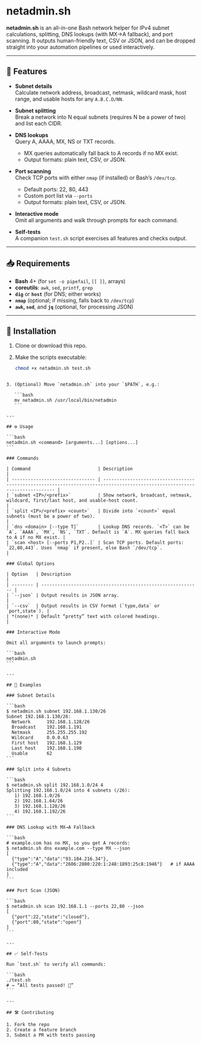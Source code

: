# netadmin.sh

**netadmin.sh** is an all-in-one Bash network helper for IPv4 subnet calculations, splitting, DNS lookups (with MX→A fallback), and port scanning. It outputs human-friendly text, CSV or JSON, and can be dropped straight into your automation pipelines or used interactively.

---

## 🚀 Features

- **Subnet details**  
  Calculate network address, broadcast, netmask, wildcard mask, host range, and usable hosts for any `A.B.C.D/NN`.

- **Subnet splitting**  
  Break a network into N equal subnets (requires N be a power of two) and list each CIDR.

- **DNS lookups**  
  Query A, AAAA, MX, NS or TXT records.  
  - MX queries automatically fall back to A records if no MX exist.  
  - Output formats: plain text, CSV, or JSON.

- **Port scanning**  
  Check TCP ports with either `nmap` (if installed) or Bash’s `/dev/tcp`.  
  - Default ports: 22, 80, 443  
  - Custom port list via `--ports`  
  - Output formats: plain text, CSV, or JSON.

- **Interactive mode**  
  Omit all arguments and walk through prompts for each command.

- **Self-tests**  
  A companion `test.sh` script exercises all features and checks output.

---

## 📥 Requirements

- **Bash** 4+ (for `set -o pipefail`, `[[ ]]`, arrays)
- **coreutils**: `awk`, `sed`, `printf`, `grep`
- **`dig`** or **`host`** (for DNS; either works)
- **`nmap`** (optional; if missing, falls back to `/dev/tcp`)
- **`awk`, `sed`**, and **`jq`** (optional, for processing JSON)

---

## 📂 Installation

1. Clone or download this repo.
2. Make the scripts executable:

   ```bash
   chmod +x netadmin.sh test.sh
````

3. (Optional) Move `netadmin.sh` into your `$PATH`, e.g.:

   ```bash
   mv netadmin.sh /usr/local/bin/netadmin
   ```

---

## ⚙️ Usage

```bash
netadmin.sh <command> [arguments...] [options...]
```

### Commands

| Command                         | Description                                                                                                                |
| ------------------------------- | -------------------------------------------------------------------------------------------------------------------------- |
| `subnet <IP>/<prefix>`          | Show network, broadcast, netmask, wildcard, first/last host, and usable-host count.                                        |
| `split <IP>/<prefix> <count>`   | Divide into `<count>` equal subnets (must be a power of two).                                                              |
| `dns <domain> [--type T]`       | Lookup DNS records. `<T>` can be `A`, `AAAA`, `MX`, `NS`, `TXT`. Default is `A`. MX queries fall back to A if no MX exist. |
| `scan <host> [--ports P1,P2..]` | Scan TCP ports. Default ports: `22,80,443`. Uses `nmap` if present, else Bash `/dev/tcp`.                                  |

### Global Options

| Option   | Description                                                 |
| -------- | ----------------------------------------------------------- |
| `--json` | Output results in JSON array.                               |
| `--csv`  | Output results in CSV format (`type,data` or `port,state`). |
| *(none)* | Default “pretty” text with colored headings.                |

### Interactive Mode

Omit all arguments to launch prompts:

```bash
netadmin.sh
```

---

## 🔧 Examples

### Subnet Details

```bash
$ netadmin.sh subnet 192.168.1.130/26
Subnet 192.168.1.130/26:
  Network      192.168.1.128/26
  Broadcast    192.168.1.191
  Netmask      255.255.255.192
  Wildcard     0.0.0.63
  First host   192.168.1.129
  Last host    192.168.1.190
  Usable       62
```

### Split into 4 Subnets

```bash
$ netadmin.sh split 192.168.1.0/24 4
Splitting 192.168.1.0/24 into 4 subnets (/26):
   1) 192.168.1.0/26
   2) 192.168.1.64/26
   3) 192.168.1.128/26
   4) 192.168.1.192/26
```

### DNS Lookup with MX→A Fallback

```bash
# example.com has no MX, so you get A records:
$ netadmin.sh dns example.com --type MX --json
[
  {"type":"A","data":"93.184.216.34"},
  {"type":"A","data":"2606:2800:220:1:248:1893:25c8:1946"}   # if AAAA included
]
```

### Port Scan (JSON)

```bash
$ netadmin.sh scan 192.168.1.1 --ports 22,80 --json
[
  {"port":22,"state":"closed"},
  {"port":80,"state":"open"}
]
```

---

## ✅ Self-Tests

Run `test.sh` to verify all commands:

```bash
./test.sh
# → “All tests passed! 🎉”
```

---

## 🛠️ Contributing

1. Fork the repo
2. Create a feature branch
3. Submit a PR with tests passing
